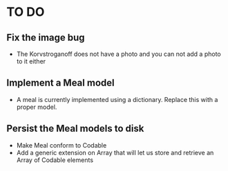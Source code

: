 # TO DO

##  Fix the image bug

- The Korvstroganoff does not have a photo and you can not add a photo to it either

## Implement a Meal model

- A meal is currently implemented using a dictionary. Replace this with a proper model.

## Persist the Meal models to disk

- Make Meal conform to Codable
- Add a generic extension on Array that will let us store and retrieve an Array of Codable elements
